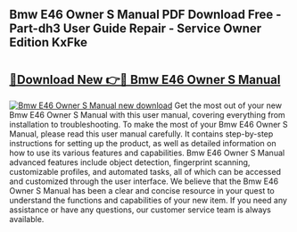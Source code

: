 ## Bmw E46 Owner S Manual PDF Download Free - Part-dh3 User Guide Repair - Service Owner Edition KxFke

# <h2><a href="http://bc91945.oget.top/?id=Bmw+E46+Owner+S+Manual">🔗Download New 👉🔴 Bmw E46 Owner S Manual</a></h2>

[![Bmw E46 Owner S Manual new download](https://i.imgur.com/5g1atiW.png)](http://bc91945.oget.top/?id=Bmw+E46+Owner+S+Manual)
Get the most out of your new Bmw E46 Owner S Manual with this user manual, covering everything from installation to troubleshooting. To make the most of your Bmw E46 Owner S Manual, please read this user manual carefully. It contains step-by-step instructions for setting up the product, as well as detailed information on how to use its various features and capabilities. Bmw E46 Owner S Manual advanced features include object detection, fingerprint scanning, customizable profiles, and automated tasks, all of which can be accessed and customized through the user interface. We believe that the Bmw E46 Owner S Manual has been a clear and concise resource in your quest to understand the functions and capabilities of your new item. If you need any assistance or have any questions, our customer service team is always available.
